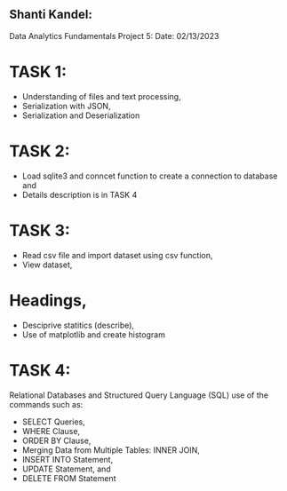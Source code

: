 ## Shanti Kandel: 
Data Analytics Fundamentals
Project 5: Date: 02/13/2023


# TASK 1:
- Understanding of files and text processing,
- Serialization with JSON,
- Serialization and Deserialization

# TASK 2:
- Load sqlite3 and conncet function to create a connection to database and
- Details description is in  TASK 4

# TASK 3:
- Read csv file and import dataset using csv function, 
- View dataset,
# Headings,
- Desciprive statitics (describe),
- Use of matplotlib and create histogram

# TASK 4:
Relational Databases and Structured Query Language (SQL)
use of the commands such as: 
- SELECT Queries,
- WHERE Clause,
- ORDER BY Clause,
- Merging Data from Multiple Tables: INNER JOIN,
- INSERT INTO Statement,
- UPDATE Statement, and 
- DELETE FROM Statement
